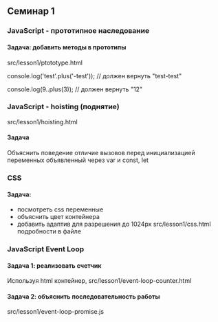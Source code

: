 ## Семинар 1

### JavaScript - прототипное наследование

#### Задача: добавить методы в прототипы
src/lesson1/ptototype.html

console.log('test'.plus('-test')); // должен вернуть "test-test"

console.log(9..plus(3)); // должен вернуть "12"

### JavaScript - hoisting (поднятие)
src/lesson1/hoisting.html

#### Задача
Объяснить поведение отличие вызовов перед инициализацией переменных объявленный через var и const, let


### CSS

#### Задача:
- посмотреть css переменные
- объяснить цвет контейнера
- добавить адаптив для разрешения до 1024px
src/lesson1/css.html подробности в файле

### JavaScript Event Loop

#### Задача 1: реализовать счетчик
Используя html контейнер, src/lesson1/event-loop-counter.html

#### Задача 2: объяснить последовательность работы
src/lesson1/event-loop-promise.js

